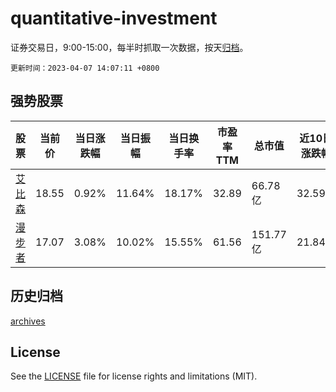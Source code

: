 # quantitative-investment

证券交易日，9:00-15:00，每半时抓取一次数据，按天[归档](archives)。

`更新时间：2023-04-07 14:07:11 +0800`

## 强势股票

|股票|当前价|当日涨跌幅|当日振幅|当日换手率|市盈率TTM|总市值|近10日涨跌幅|
|----|----|----|----|----|----|----|----|
|[艾比森](https://xueqiu.com/S/SZ300389)|18.55|0.92%|11.64%|18.17%|32.89|66.78亿|32.59%|
|[漫步者](https://xueqiu.com/S/SZ002351)|17.07|3.08%|10.02%|15.55%|61.56|151.77亿|21.84%|

## 历史归档

[archives](archives)

## License

See the [LICENSE](LICENSE) file for license rights and limitations (MIT).